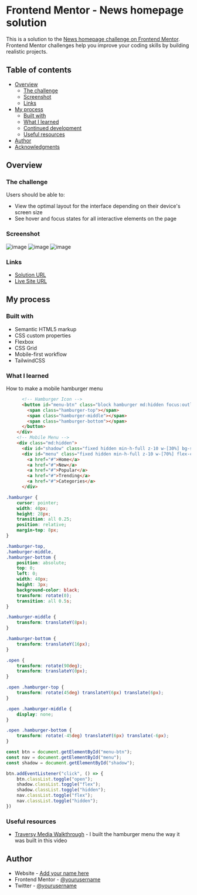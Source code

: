 # Frontend Mentor - News homepage solution

This is a solution to the [News homepage challenge on Frontend Mentor](https://www.frontendmentor.io/challenges/news-homepage-H6SWTa1MFl). Frontend Mentor challenges help you improve your coding skills by building realistic projects. 

## Table of contents

- [Overview](#overview)
  - [The challenge](#the-challenge)
  - [Screenshot](#screenshot)
  - [Links](#links)
- [My process](#my-process)
  - [Built with](#built-with)
  - [What I learned](#what-i-learned)
  - [Continued development](#continued-development)
  - [Useful resources](#useful-resources)
- [Author](#author)
- [Acknowledgments](#acknowledgments)

## Overview

### The challenge

Users should be able to:

- View the optimal layout for the interface depending on their device's screen size
- See hover and focus states for all interactive elements on the page

### Screenshot
![image](https://github.com/Nospiel-code/fm-news-homepage/assets/130290610/cdc357e1-168b-4f72-a7f7-1fbfe38b484e)
![image](https://github.com/Nospiel-code/fm-news-homepage/assets/130290610/74b912d2-56fc-4c79-bd3f-9cef0a329987)
![image](https://github.com/Nospiel-code/fm-news-homepage/assets/130290610/05bb0ba7-9e44-4157-9ba7-f364e2457341)


### Links

- [Solution URL](https://github.com/Nospiel-code/fm-news-homepage)
- [Live Site URL](https://nospiel-code.github.io/fm-news-homepage/)

## My process

### Built with

- Semantic HTML5 markup
- CSS custom properties
- Flexbox
- CSS Grid
- Mobile-first workflow
- TailwindCSS


### What I learned

How to make a mobile hamburger menu

```html
      <!-- Hamburger Icon -->
      <button id="menu-btn" class="block hamburger md:hidden focus:outline-none z-20">
        <span class="hamburger-top"></span>
        <span class="hamburger-middle"></span>
        <span class="hamburger-bottom"></span>
      </button>
    </div>
    <!-- Mobile Menu -->
    <div class="md:hidden">
      <div id="shadow" class="fixed hidden min-h-full z-10 w-[30%] bg-secondary900 opacity-40 left-0 top-0"></div>
      <div id="menu" class="fixed hidden min-h-full z-10 w-[70%] flex-col pt-32 pl-8 space-y-6 right-0 top-0 bg-white">
        <a href="#">Home</a>
        <a href="#">New</a>
        <a href="#">Popular</a>
        <a href="#">Trending</a>
        <a href="#">Categories</a>
      </div>
```
```css
.hamburger {
    cursor: pointer;
    width: 40px;
    height: 28px;
    transition: all 0.25;
    position: relative;
    margin-top: 8px;
}

.hamburger-top,
.hamburger-middle,
.hamburger-bottom {
    position: absolute;
    top: 0;
    left: 0;
    width: 40px;
    height: 3px;
    background-color: black;
    transform: rotate(0);
    transition: all 0.5s;
}

.hamburger-middle {
    transform: translateY(8px);
}

.hamburger-bottom {
    transform: translateY(16px);
}

.open {
    transform: rotate(90deg);
    transform: translateY(0px);
}

.open .hamburger-top {
    transform: rotate(45deg) translateY(6px) translate(6px);
}

.open .hamburger-middle {
    display: none;
}

.open .hamburger-bottom {
    transform: rotate(-45deg) translateY(6px) translate(-6px);
}
```
```js
const btn = document.getElementById("menu-btn");
const nav = document.getElementById("menu");
const shadow = document.getElementById("shadow");

btn.addEventListener("click", () => {
    btn.classList.toggle("open");
    shadow.classList.toggle("flex");
    shadow.classList.toggle("hidden");
    nav.classList.toggle("flex");
    nav.classList.toggle("hidden");
})
```

### Useful resources

- [Traversy Media Walkthrough](https://www.youtube.com/watch?app=desktop&v=dFgzHOX84xQ&ab_channel=TraversyMedia) - I built the hamburger menu the way it was built in this video



## Author

- Website - [Add your name here](https://www.your-site.com)
- Frontend Mentor - [@yourusername](https://www.frontendmentor.io/profile/yourusername)
- Twitter - [@yourusername](https://www.twitter.com/yourusername)



